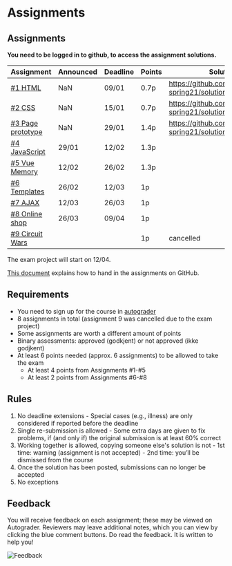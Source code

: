 # Assignments


## Assignments

**You need to be logged in to github, to access the assignment solutions.**

| Assignment | Announced | Deadline | Points | Solution |
| --- | --- | --- | --- | --- |
| [#1 HTML](assignment-1/) | NaN | 09/01 | 0.7p | https://github.com/dat310-spring21/solutions/tree/master/1 |
| [#2 CSS](assignment-2/) | NaN | 15/01 | 0.7p | https://github.com/dat310-spring21/solutions/tree/master/2 |
| [#3 Page prototype](assignment-3/) | NaN | 29/01 | 1.4p | https://github.com/dat310-spring21/solutions/tree/master/3 |
| [#4 JavaScript](assignment-4/) | 29/01 | 12/02 | 1.3p |  |
| [#5 Vue Memory](assignment-5/) | 12/02 | 26/02 | 1.3p |  |
| [#6 Templates](assignment-6/) | 26/02 | 12/03 | 1p |  |
| [#7 AJAX](assignment-7/) | 12/03 | 26/03 | 1p |  |
| [#8 Online shop](assignment-8/) | 26/03 | 09/04 | 1p |  |
| [#9 Circuit Wars](assignment-9/) |  |  | 1p | cancelled |

The exam project will start on 12/04.


[This document](https://github.com/dat310-spring21/course-info/blob/master/autograder.md) explains how to hand in the assignments on GitHub.

## Requirements

  - You need to sign up for the course in [autograder](https://uis.itest.run)
  - 8 assignments in total (assignment 9 was cancelled due to the exam project)
  - Some assignments are worth a different amount of points
  - Binary assessments: approved (godkjent) or not approved (ikke godjkent)
  - At least 6 points needed (approx. 6 assignments) to be allowed to take the exam
    - At least 4 points from Assignments #1-#5
    - At least 2 points from Assignments #6-#8

## Rules

  1. No deadline extensions
    - Special cases (e.g., illness) are only considered if reported before the deadline
  2. Single re-submission is allowed
    - Some extra days are given to fix problems, if (and only if) the original submission is at least 60% correct
  3. Working together is allowed, copying someone else's solution is not
    - 1st time: warning (assignment is not accepted)
    - 2nd time: you’ll be dismissed from the course
  4. Once the solution has been posted, submissions can no longer be accepted
  5. No exceptions


## Feedback

You will receive feedback on each assignment; these may be viewed on Autograder. Reviewers may leave additional notes, which you can view by clicking the blue comment buttons.
Do read the feedback. It is written to help you!

![Feedback](assignments_feedback.png)

